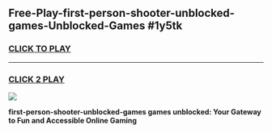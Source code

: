 
## Free-Play-first-person-shooter-unblocked-games-Unblocked-Games #1y5tk
<h3>
<a href="https://news.freeplayer.one?title=first-person-shooter-unblocked-games&ref=8M">CLICK TO PLAY</a></h3>
<hr>

<h3>
<a href="https://news.freeplayer.one?title=first-person-shooter-unblocked-games&ref=8M">CLICK 2 PLAY</a>
  
</h3>

<a href="https://news.freeplayer.one?title=first-person-shooter-unblocked-games&ref=8M"><img src="https://clearcache.store/games.png"></a>


**first-person-shooter-unblocked-games games unblocked: Your Gateway to Fun and Accessible Online Gaming**
